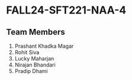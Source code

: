 # FALL24-SFT221-NAA-4
## Team Members
1. Prashant Khadka Magar
2. Rohit Siva
3. Lucky Maharjan
4. Nirajan Bhandari
5. Pradip Dhami


